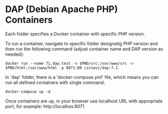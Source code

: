 # DAP (Debian Apache PHP) Containers

Each folder specifies a Docker container with specific PHP version.

To run a container, navigate to specific folder designatig PHP version and then run the following command (adjust container name and DAP version as needed):

```shell
docker run --name 71.dap.test -v $PWD/src:/var/www/src -v $PWD/html:/var/www/html -p 8071:80 cicnavi/dap:7.1
```

In 'dap' folder, there is a 'docker-compose.yml' file, which means you can run all defined containers with single command:

```shell
docker-compose up -d
```

Once containers are up, in your browser use localhost URL with appropriate port, for example: http://localhos:8071